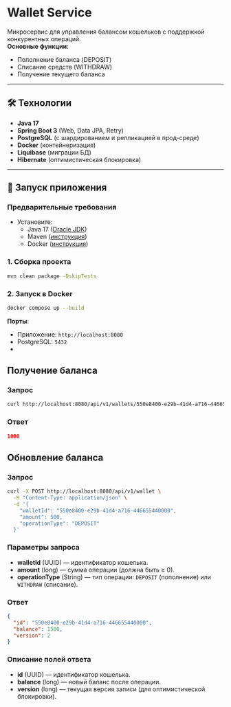 # Wallet Service

Микросервис для управления балансом кошельков с поддержкой конкурентных операций.  
**Основные функции**:
- Пополнение баланса (DEPOSIT)
- Списание средств (WITHDRAW)
- Получение текущего баланса

---

## 🛠 Технологии
- **Java 17**
- **Spring Boot 3** (Web, Data JPA, Retry)
- **PostgreSQL** (с шардированием и репликацией в прод-среде)
- **Docker** (контейнеризация)
- **Liquibase** (миграции БД)
- **Hibernate** (оптимистическая блокировка)

---

## 🚀 Запуск приложения

### Предварительные требования
- Установите:
    - Java 17 ([Oracle JDK](https://www.oracle.com/java/technologies/javase-jdk17-downloads.html))
    - Maven ([инструкция](https://maven.apache.org/install.html))
    - Docker ([инструкция](https://docs.docker.com/engine/install/))

### 1. Сборка проекта
```bash
mvn clean package -DskipTests 
```

### 2. Запуск в Docker
```bash
docker compose up --build
```

**Порты**:
- Приложение: `http://localhost:8080`
- PostgreSQL: `5432`
- 
## Получение баланса
### Запрос
```bash
curl http://localhost:8080/api/v1/wallets/550e8400-e29b-41d4-a716-446655440000
```
### Ответ
```json
1000
```

## Обновление баланса

### Запрос
```bash
curl -X POST http://localhost:8080/api/v1/wallet \
  -H "Content-Type: application/json" \
  -d '{
    "walletId": "550e8400-e29b-41d4-a716-446655440000",
    "amount": 500,
    "operationType": "DEPOSIT"
  }'
```

### Параметры запроса
- **walletId** (UUID) — идентификатор кошелька.
- **amount** (long) — сумма операции (должна быть ≥ 0).
- **operationType** (String) — тип операции: `DEPOSIT` (пополнение) или `WITHDRAW` (списание).

### Ответ
```json
{
  "id": "550e8400-e29b-41d4-a716-446655440000",
  "balance": 1500,
  "version": 2
}
```

### Описание полей ответа
- **id** (UUID) — идентификатор кошелька.
- **balance** (long) — новый баланс после операции.
- **version** (long) — текущая версия записи (для оптимистической блокировки).